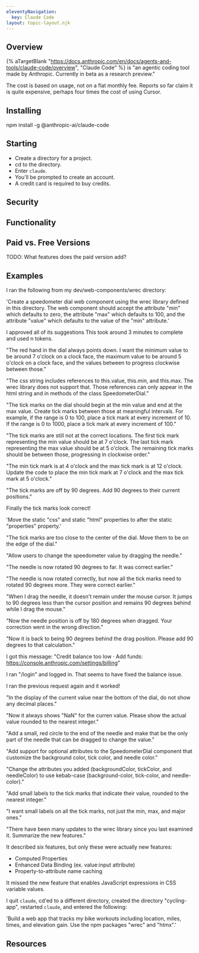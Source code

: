 ```yaml
---
eleventyNavigation:
  key: Claude Code
layout: topic-layout.njk
---
```


<style>
    img {
        border: 1px solid gray;
    }
</style>

## Overview

{% aTargetBlank
"https://docs.anthropic.com/en/docs/agents-and-tools/claude-code/overview",
"Claude Code" %} is "an agentic coding tool made by Anthropic.
Currently in beta as a research preview."

The cost is based on usage, not on a flat monthly fee.
Reports so far claim it is quite expensive,
perhaps four times the cost of using Cursor.

## Installing

npm install -g @anthropic-ai/claude-code

## Starting

- Create a directory for a project.
- cd to the directory.
- Enter `claude`.
- You'll be prompted to create an account.
- A credit card is required to buy credits.

## Security

## Functionality

## Paid vs. Free Versions

TODO: What features does the paid version add?

## Examples

I ran the following from my dev/web-components/wrec directory:

'Create a speedometer dial web component using the wrec library
defined in this directory. The web component should accept
the attribute "min" which defaults to zero,
the attribute "max" which defaults to 100, and
the attribute "value" which defaults to the value of the "min" attribute.'

I approved all of its suggestions
This took around 3 minutes to complete and used n tokens.

"The red hand in the dial always points down.
I want the minimum value to be around 7 o'clock on a clock face,
the maximum value to be around 5 o'clock on a clock face,
and the values between to progress clockwise between those."

"The css string includes references to this.value, this.min, and this.max.
The wrec library does not support that. Those references can only appear
in the html string and in methods of the class SpeedometerDial."

"The tick marks on the dial should begin at the min value and end at
the max value. Create tick marks between those at meaningful intervals.
For example, if the range is 0 to 100,
place a tick mark at every increment of 10.
If the range is 0 to 1000, place a tick mark at every increment of 100."

"The tick marks are still not at the correct locations.
The first tick mark representing the min value should be at 7 o'clock.
The last tick mark representing the max value should be at 5 o'clock.
The remaining tick marks should be between those,
progressing in clockwise order."

"The min tick mark is at 4 o'clock and the max tick mark is at 12 o'clock.
Update the code to place the min tick mark at 7 o'clock
and the max tick mark at 5 o'clock."

"The tick marks are off by 90 degrees.
Add 90 degrees to their current positions."

Finally the tick marks look correct!

'Move the static "css" and static "html" properties
to after the static "properties" property.'

"The tick marks are too close to the center of the dial.
Move them to be on the edge of the dial."

"Allow users to change the speedometer value by dragging the needle."

"The needle is now rotated 90 degrees to far. It was correct earlier."

"The needle is now rotated correctly, but now all the tick marks
need to rotated 90 degrees more. They were correct earlier."

"When I drag the needle, it doesn't remain under the mouse cursor.
It jumps to 90 degrees less than the cursor position and
remains 90 degrees behind while I drag the mouse."

"Now the needle position is off by 180 degrees when dragged.
Your correction went in the wrong direction."

"Now it is back to being 90 degrees behind the drag position.
Please add 90 degrees to that calculation."

I got this message:
"Credit balance too low ·
Add funds: https://console.anthropic.com/settings/billing"

I ran "/login" and logged in. That seems to have fixed the balance issue.

I ran the previous request again and it worked!

"In the display of the current value near the bottom of the dial,
do not show any decimal places."

"Now it always shows "NaN" for the curren value.
Please show the actual value rounded to the nearest integer."

"Add a small, red circle to the end of the needle and make that be
the only part of the needle that can be dragged to change the value."

"Add support for optional attributes to the SpeedometerDial component
that customize the background color, tick color, and needle color."

"Change the attributes you added (backgroundColor, tickColor, and needleColor)
to use kebab-case (background-color, tick-color, and needle-color)."

"Add small labels to the tick marks that indicate their value,
rounded to the nearest integer."

"I want small labels on all the tick marks,
not just the min, max, and major ones."

"There have been many updates to the wrec library since you last examined it.
Summarize the new features."

It described six features, but only these were actually new features:

- Computed Properties
- Enhanced Data Binding (ex. value:input attribute)
- Property-to-attribute name caching

It missed the new feature that enables
JavaScript expressions in CSS variable values.

I quit `claude`, cd'ed to a different directory,
created the directory "cycling-app", restarted `claude`,
and entered the following:

'Build a web app that tracks my bike workouts including
location, miles, times, and elevation gain.
Use the npm packages "wrec" and "htmx".'

## Resources
